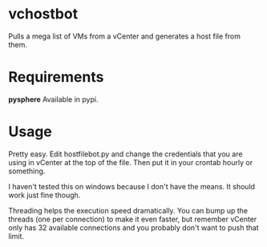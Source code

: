 vchostbot
=========

Pulls a mega list of VMs from a vCenter and generates a host file from them.

Requirements
===========

**pysphere** Available in pypi.


Usage
=====

Pretty easy. Edit hostfilebot.py and change the credentials that you are using in
vCenter at the top of the file. Then put it in your crontab hourly or something.

I haven't tested this on windows because I don't have the means. It should work
just fine though.

Threading helps the execution speed dramatically. You can bump up the threads 
(one per connection) to make it even faster, but remember vCenter only has 32 
available connections and you probably don't want to push that limit.